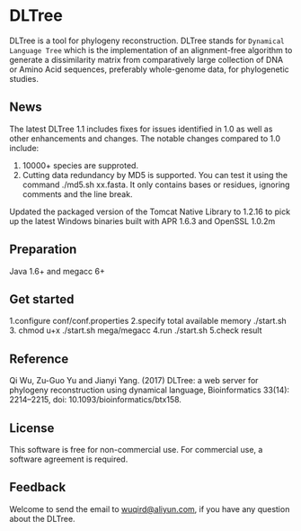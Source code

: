 # DLTree

DLTree is a tool for phylogeny reconstruction.
DLTree stands for `Dynamical Language Tree` which is the implementation
of an alignment-free algorithm to generate a dissimilarity matrix from
comparatively large collection of DNA or Amino Acid sequences,
preferably whole-genome data, for phylogenetic studies.

## News
The latest DLTree 1.1 includes fixes for issues identified in 1.0 as well as other enhancements and changes. The notable changes compared to 1.0 include:
1. 10000+ species are supproted.
2. Cutting data redundancy by MD5 is supported. 
You can test it using the command ./md5.sh xx.fasta. 
It only contains bases or residues, ignoring comments and the line break.

Updated the packaged version of the Tomcat Native Library to 1.2.16 to pick up the latest Windows binaries built with APR 1.6.3 and OpenSSL 1.0.2m

## Preparation
Java 1.6+ and megacc 6+

## Get started
1.configure conf/conf.properties
2.specify total available memory ./start.sh
3. chmod u+x ./start.sh mega/megacc
4.run ./start.sh
5.check result

## Reference
Qi Wu, Zu-Guo Yu and Jianyi Yang. (2017) DLTree: a web server for phylogeny reconstruction using dynamical language, 
Bioinformatics 33(14): 2214–2215, doi: 10.1093/bioinformatics/btx158.

## License
This software is free for non-commercial use. For commercial use,
a software agreement is required.

## Feedback
Welcome to send the email to wuqird@aliyun.com, if you have any question about the DLTree.
